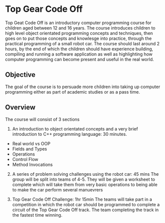 Top Gear Code Off
================= 

Top Geat Code Off is an introductory computer programming course for children aged between 12 and 16 years.   The course introduces children to high level object orientated programming concepts and techniques, then goes on to put those concepts and knowlesge into practice, through the practical programming of a small robot car.  The course should last around 2 hours, by the end of which the children should have experience building, compiling and running a software application as well as highlighting how computer programming can become present and useful in the real world. 

Objective
----------
The goal of the course is to persuade more children into taking up computer programming either as part of academic studies or as a pass time.


Overview
----------
The course will consist of 3 sections

1. An introduction to object orientated concepts and a very brief introduction to C++ programming language: 30 minutes.
  * Real world vs OOP
  * Fields and Types
  * Operations
  * Control Flow
  * Method Invocations

2. A series of problem solving challenges using the robot car: 45 mins
The group will be split into teams of 4-5.  They will be given a worksheet to complete which will take them from very basic operations to being able to make the car perform several manuevrers

3. Top Gear Code Off Challenge: 1hr 15min
The teams will take part in a competition in which the robot car should be programmed to complete a circuit of the Top Gear Code Off track.  The team completing the track in the fastest time winning.
